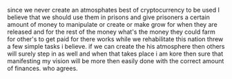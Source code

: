 since we never create an atmosphates best of cryptocurrency to be used I believe that we should use them in prisons and give prisoners a certain amount of money to manipulate or create or make grow for when they are released and for the rest of the money what's the money they could farm for other's to get paid for there works while we rehabilitate this nation threw a few simple tasks i believe. if we can create the his atmosphere then others will surely step in as well and when that takes place i am kore then sure that manifesting my vision will be more then easily done with the correct amount of finances. who agrees.
